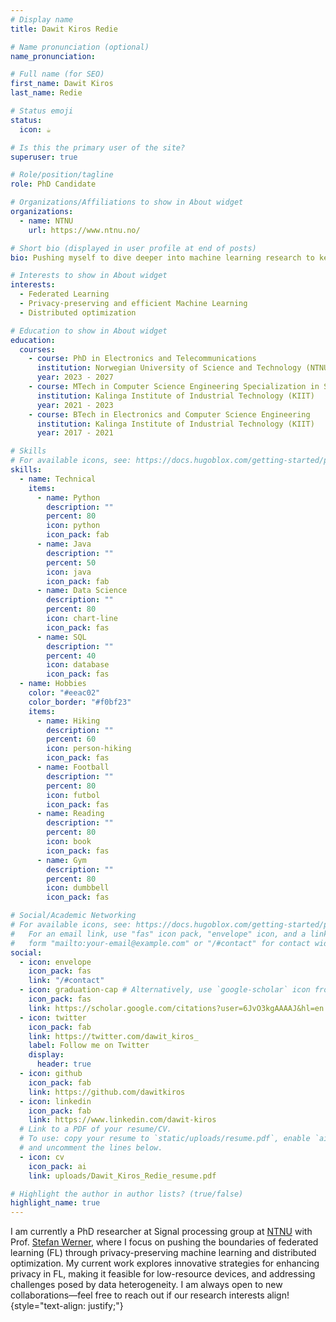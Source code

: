```yaml
---
# Display name
title: Dawit Kiros Redie

# Name pronunciation (optional)
name_pronunciation:

# Full name (for SEO)
first_name: Dawit Kiros
last_name: Redie

# Status emoji
status:
  icon: ☕️

# Is this the primary user of the site?
superuser: true

# Role/position/tagline
role: PhD Candidate

# Organizations/Affiliations to show in About widget
organizations:
  - name: NTNU
    url: https://www.ntnu.no/

# Short bio (displayed in user profile at end of posts)
bio: Pushing myself to dive deeper into machine learning research to keep up with the evolving demands of the field.

# Interests to show in About widget
interests:
  - Federated Learning
  - Privacy-preserving and efficient Machine Learning
  - Distributed optimization

# Education to show in About widget
education:
  courses:
    - course: PhD in Electronics and Telecommunications
      institution: Norwegian University of Science and Technology (NTNU)
      year: 2023 - 2027
    - course: MTech in Computer Science Engineering Specialization in Software engineering
      institution: Kalinga Institute of Industrial Technology (KIIT)
      year: 2021 - 2023
    - course: BTech in Electronics and Computer Science Engineering
      institution: Kalinga Institute of Industrial Technology (KIIT)
      year: 2017 - 2021

# Skills
# For available icons, see: https://docs.hugoblox.com/getting-started/page-builder/#icons
skills:
  - name: Technical
    items:
      - name: Python
        description: ""
        percent: 80
        icon: python
        icon_pack: fab
      - name: Java
        description: ""
        percent: 50
        icon: java
        icon_pack: fab
      - name: Data Science
        description: ""
        percent: 80
        icon: chart-line
        icon_pack: fas
      - name: SQL
        description: ""
        percent: 40
        icon: database
        icon_pack: fas
  - name: Hobbies
    color: "#eeac02"
    color_border: "#f0bf23"
    items:
      - name: Hiking
        description: ""
        percent: 60
        icon: person-hiking
        icon_pack: fas
      - name: Football
        description: ""
        percent: 80
        icon: futbol
        icon_pack: fas
      - name: Reading
        description: ""
        percent: 80
        icon: book
        icon_pack: fas
      - name: Gym
        description: ""
        percent: 80
        icon: dumbbell
        icon_pack: fas

# Social/Academic Networking
# For available icons, see: https://docs.hugoblox.com/getting-started/page-builder/#icons
#   For an email link, use "fas" icon pack, "envelope" icon, and a link in the
#   form "mailto:your-email@example.com" or "/#contact" for contact widget.
social:
  - icon: envelope
    icon_pack: fas
    link: "/#contact"
  - icon: graduation-cap # Alternatively, use `google-scholar` icon from `ai` icon pack
    icon_pack: fas
    link: https://scholar.google.com/citations?user=6JvO3kgAAAAJ&hl=en
  - icon: twitter
    icon_pack: fab
    link: https://twitter.com/dawit_kiros_
    label: Follow me on Twitter
    display:
      header: true
  - icon: github
    icon_pack: fab
    link: https://github.com/dawitkiros
  - icon: linkedin
    icon_pack: fab
    link: https://www.linkedin.com/dawit-kiros
  # Link to a PDF of your resume/CV.
  # To use: copy your resume to `static/uploads/resume.pdf`, enable `ai` icons in `params.yaml`,
  # and uncomment the lines below.
  - icon: cv
    icon_pack: ai
    link: uploads/Dawit_Kiros_Redie_resume.pdf

# Highlight the author in author lists? (true/false)
highlight_name: true
---
```


I am currently a PhD researcher at Signal processing group at [NTNU](https://www.ntnu.no/) with Prof. [Stefan Werner](https://www.ntnu.edu/employees/stefan.werner), where I focus on pushing the boundaries of federated learning (FL) through privacy-preserving machine learning and distributed optimization. My current work explores innovative strategies for enhancing privacy in FL, making it feasible for low-resource devices, and addressing challenges posed by data heterogeneity. I am always open to new collaborations—feel free to reach out if our research interests align!
{style="text-align: justify;"}
